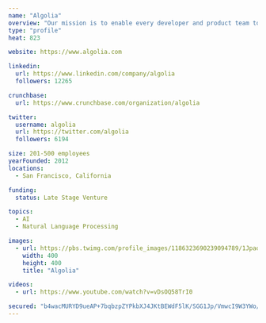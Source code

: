 ```yaml
---
name: "Algolia"
overview: "Our mission is to enable every developer and product team to build consumer-grade search for their users that is easy to implement, engaging, and high-performing. With Algolia, consumers are able to easily find and discover what they want across web, mobile, and voice."
type: "profile"
heat: 823

website: https://www.algolia.com

linkedin:
  url: https://www.linkedin.com/company/algolia
  followers: 12265

crunchbase:
  url: https://www.crunchbase.com/organization/algolia

twitter:
  username: algolia
  url: https://twitter.com/algolia
  followers: 6194

size: 201-500 employees
yearFounded: 2012
locations:
  - San Francisco, California

funding:
  status: Late Stage Venture

topics:
  - AI
  - Natural Language Processing

images:
  - url: https://pbs.twimg.com/profile_images/1186323690239094789/1Jpaq4A5_400x400.jpg
    width: 400
    height: 400
    title: "Algolia"

videos:
  - url: https://www.youtube.com/watch?v=vDsOQ58TrI0

secured: "b4wacMURYD9ueAP+7bqbzpZYPkbXJ4JKtBEWdF5lK/SGG1Jp/VmwcI9W3YWo/PRSCqRQDsOVOYgWfYzmDp53cCATUh0nR9yEhE9drvfZeVWo4fRTWNHNS04CcPsTcBZobwbxTnMNmTbiqQ8aARggOTSMWxiX4vtmawFWTzHH2dPfgHBniHOBzIakJYXmrbX0gfcVN9O6WcUEiXdkyVxXAqixYNmiCBcydvA83jfaGykPqK9vNCEgHyEI0nzNbI5gfO0UxjWJmKiDSUTEXiuRcxuvw6lqW2Jd0EKepVnKzbXj0AY8qKT108UurBiMQ+46;20mDpmL83rARMDUY84Gjgw=="
---
```


